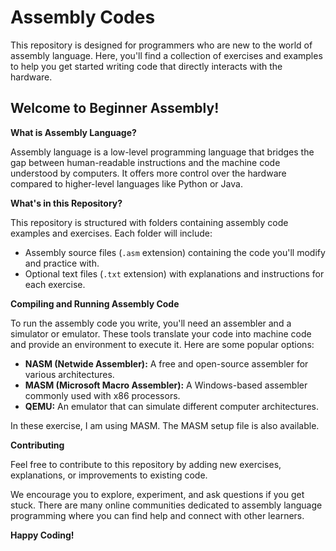 
# Assembly Codes

This repository is designed for programmers who are new to the world of assembly language. Here, you'll find a collection of exercises and examples to help you get started writing code that directly interacts with the hardware.

## Welcome to Beginner Assembly!

**What is Assembly Language?**

Assembly language is a low-level programming language that bridges the gap between human-readable instructions and the machine code understood by computers. It offers more control over the hardware compared to higher-level languages like Python or Java.

**What's in this Repository?**

This repository is structured with folders containing assembly code examples and exercises. Each folder will include:

* Assembly source files (`.asm` extension) containing the code you'll modify and practice with.
* Optional text files (`.txt` extension) with explanations and instructions for each exercise.

**Compiling and Running Assembly Code**

To run the assembly code you write, you'll need an assembler and a simulator or emulator. These tools translate your code into machine code and provide an environment to execute it. Here are some popular options:

* **NASM (Netwide Assembler):** A free and open-source assembler for various architectures.
* **MASM (Microsoft Macro Assembler):** A Windows-based assembler commonly used with x86 processors.
* **QEMU:** An emulator that can simulate different computer architectures.

In these exercise, I am using MASM. The MASM setup file is also available.

**Contributing**

Feel free to contribute to this repository by adding new exercises, explanations, or improvements to existing code.  

We encourage you to explore, experiment, and ask questions if you get stuck. There are many online communities dedicated to assembly language programming where you can find help and connect with other learners.

**Happy Coding!**
